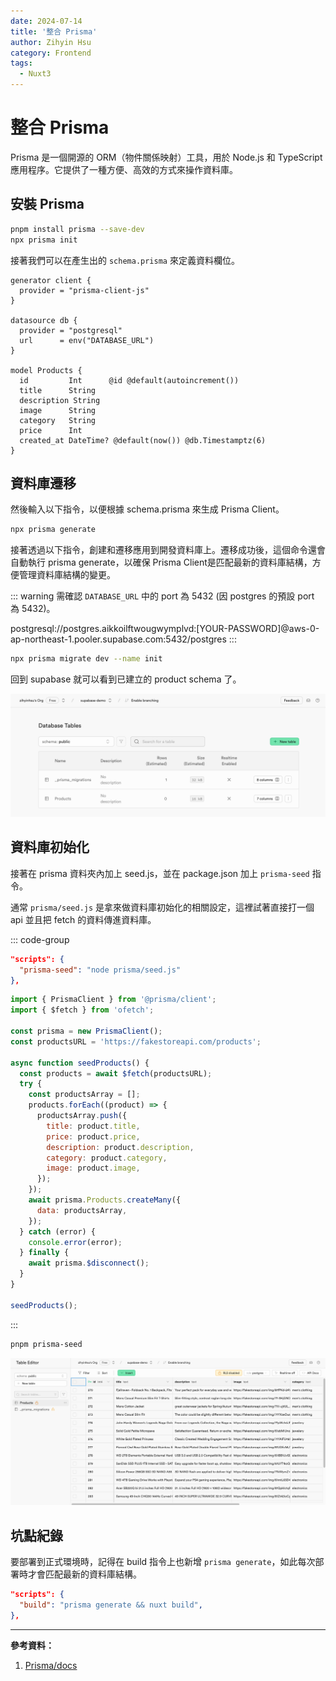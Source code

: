 ```yaml
---
date: 2024-07-14
title: '整合 Prisma'
author: Zihyin Hsu
category: Frontend
tags:
  - Nuxt3
---
```


# 整合 Prisma

Prisma 是一個開源的 ORM（物件關係映射）工具，用於 Node.js 和 TypeScript 應用程序。它提供了一種方便、高效的方式來操作資料庫。

## 安裝 Prisma

```bash
pnpm install prisma --save-dev
npx prisma init
```

接著我們可以在產生出的 `schema.prisma` 來定義資料欄位。

```prisma
generator client {
  provider = "prisma-client-js"
}

datasource db {
  provider = "postgresql"
  url      = env("DATABASE_URL")
}

model Products {
  id         Int      @id @default(autoincrement())
  title      String
  description String
  image      String
  category   String
  price      Int
  created_at DateTime? @default(now()) @db.Timestamptz(6)
}
```

## 資料庫遷移

然後輸入以下指令，以便根據 schema.prisma 來生成 Prisma Client。

```bash
npx prisma generate
```

接著透過以下指令，創建和遷移應用到開發資料庫上。遷移成功後，這個命令還會自動執行 prisma generate，以確保 Prisma Client是匹配最新的資料庫結構，方便管理資料庫結構的變更。

::: warning
需確認 `DATABASE_URL` 中的 port 為 5432 (因 postgres 的預設 port 為 5432)。

postgresql://postgres.aikkoilftwougwymplvd:[YOUR-PASSWORD]@aws-0-ap-northeast-1.pooler.supabase.com:5432/postgres
:::

```bash
npx prisma migrate dev --name init
```

回到 supabase 就可以看到已建立的 product schema 了。

![product_schema](img/product_schema.png)

## 資料庫初始化

接著在 prisma 資料夾內加上 seed.js，並在 package.json 加上 `prisma-seed` 指令。

通常 `prisma/seed.js` 是拿來做資料庫初始化的相關設定，這裡試著直接打一個 api 並且把 fetch 的資料傳進資料庫。

::: code-group

```json [package.json]
"scripts": {
  "prisma-seed": "node prisma/seed.js"
},
```

```js [prisma/seed.js]
import { PrismaClient } from '@prisma/client';
import { $fetch } from 'ofetch';

const prisma = new PrismaClient();
const productsURL = 'https://fakestoreapi.com/products';

async function seedProducts() {
  const products = await $fetch(productsURL);
  try {
    const productsArray = [];
    products.forEach((product) => {
      productsArray.push({
        title: product.title,
        price: product.price,
        description: product.description,
        category: product.category,
        image: product.image,
      });
    });
    await prisma.Products.createMany({
      data: productsArray,
    });
  } catch (error) {
    console.error(error);
  } finally {
    await prisma.$disconnect();
  }
}

seedProducts();
```

:::

```bash
pnpm prisma-seed
```

![database](img/database.png)

## 坑點紀錄

要部署到正式環境時，記得在 build 指令上也新增 `prisma generate`，如此每次部署時才會匹配最新的資料庫結構。

```json
"scripts": {
  "build": "prisma generate && nuxt build",
},
```

---

**參考資料：**

1. [Prisma/docs](https://www.prisma.io/docs/getting-started/quickstart)
